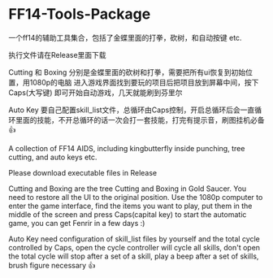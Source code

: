 # FF14-Tools-Package
一个ff14的辅助工具集合，包括了金蝶里面的打拳，砍树，和自动按键 etc.

执行文件请在Release里面下载

Cutting 和 Boxing 分别是金蝶里面的砍树和打拳，需要把所有ui恢复到初始位置，用1080p的电脑
进入游戏界面找到要玩的项目后把项目放到屏幕中间，按下 Caps(大写键) 即可开始自动游戏，几天就能刷到芬里尔

Auto Key 要自己配置skill_list文件，总循环由Caps控制，开启总循环后会一直循环里面的技能，不开总循环的话一次会打一套技能，打完有提示音，刷图挂机必备 👍 


A collection of FF14 AIDS, including kingbutterfly inside punching, tree cutting, and auto keys etc.

Please download executable files in Release

Cutting and Boxing are the tree Cutting and Boxing in Gold Saucer. You need to restore all the UI to the original position. Use the 1080p computer to enter the game interface, find the items you want to play, put them in the middle of the screen and press Caps(capital key) to start the automatic game, you can get Fenrir in a few days :)

Auto Key need configuration of skill_list files by yourself and the total cycle controlled by Caps, open the cycle controller will cycle all skills, don't open the total cycle will stop after a set of a skill, play a beep after a set of skills, brush figure necessary 👍
